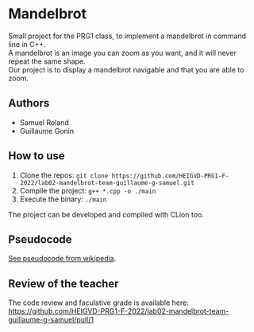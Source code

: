 # Mandelbrot
Small project for the PRG1 class, to implement a mandelbrot in command line in C++.  
A mandelbrot is an image you can zoom as you want, and it will never repeat the same shape.  
Our project is to display a mandelbrot navigable and that you are able to zoom.

## Authors
- Samuel Roland
- Guillaume Gonin

## How to use
1. Clone the repos: `git clone https://github.com/HEIGVD-PRG1-F-2022/lab02-mandelbrot-team-guillaume-g-samuel.git`
1. Compile the project: `g++ *.cpp -o ./main`
1. Execute the binary: `./main`

The project can be developed and compiled with CLion too.

## Pseudocode
[See pseudocode from wikipedia](https://en.wikipedia.org/wiki/Mandelbrot_set#Computer_drawings).

## Review of the teacher
The code review and faculative grade is available here: https://github.com/HEIGVD-PRG1-F-2022/lab02-mandelbrot-team-guillaume-g-samuel/pull/1